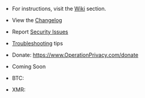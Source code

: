 - For instructions, visit the [Wiki](https://github.com/0perationPrivacy/voip/wiki) section.

- View the [Changelog](CHANGELOG.md)

- Report [Security Issues](SECURITY.md)

- [Troubleshooting](https://github.com/0perationPrivacy/VoIP/wiki/Troubleshooting) tips

- Donate: https://www.OperationPrivacy.com/donate

- Coming Soon
- BTC:
- XMR:
